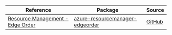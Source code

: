 | Reference | Package | Source |
|---|---|---|
|[Resource Management - Edge Order](resourcemanager-edgeorder-readme.md)|[azure-resourcemanager-edgeorder](https://repo1.maven.org/maven2/com/azure/resourcemanager/azure-resourcemanager-edgeorder)|[GitHub](https://github.com/Azure/azure-sdk-for-java/blob/main/sdk/edgeorder/azure-resourcemanager-edgeorder)|
